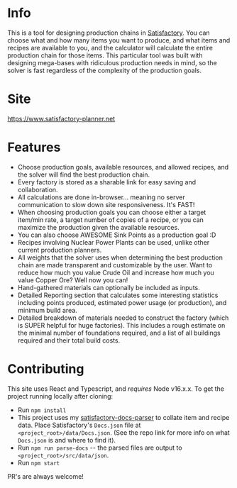 # Info
This is a tool for designing production chains in [Satisfactory](https://www.satisfactorygame.com/). You can choose what and how many items you want to produce, and what items and recipes are available to you, and the calculator will calculate the entire production chain for those items. This particular tool was built with designing mega-bases with ridiculous production needs in mind, so the solver is fast regardless of the complexity of the production goals.

# Site
https://www.satisfactory-planner.net

# Features
* Choose production goals, available resources, and allowed recipes, and the solver will find the best production chain.
* Every factory is stored as a sharable link for easy saving and collaboration.
* All calculations are done in-browser... meaning no server communication to slow down site responsiveness. It's FAST!
* When choosing production goals you can choose either a target item/min rate, a target number of copies of a recipe, or you can maximize the production given the available resources.
* You can also choose AWESOME Sink Points as a production goal :D
* Recipes involving Nuclear Power Plants can be used, unlike other current production planners.
* All weights that the solver uses when determining the best production chain are made transparent and customizable by the user. Want to reduce how much you value Crude Oil and increase how much you value Copper Ore? Well now you can!
* Hand-gathered materials can optionally be included as inputs.
* Detailed Reporting section that calculates some interesting statistics including points produced, estimated power usage (or production), and minimum build area.
* Detailed breakdown of materials needed to construct the factory (which is SUPER helpful for huge factories). This includes a rough estimate on the minimal number of foundations required, and a list of all buildings required and their total build costs.

# Contributing
This site uses React and Typescript, and *requires* Node v16.x.x. To get the project running locally after cloning:
* Run `npm install`
* This project uses my [satisfactory-docs-parser](https://github.com/lydianlights/satisfactory-docs-parser) to collate item and recipe data. Place Satisfactory's `Docs.json` file at `<project_root>/data/Docs.json`. (See the repo link for more info on what `Docs.json` is and where to find it).
* Run `npm run parse-docs` -- the parsed files are output to `<project_root>/src/data/json`.
* Run `npm start`

PR's are always welcome!
